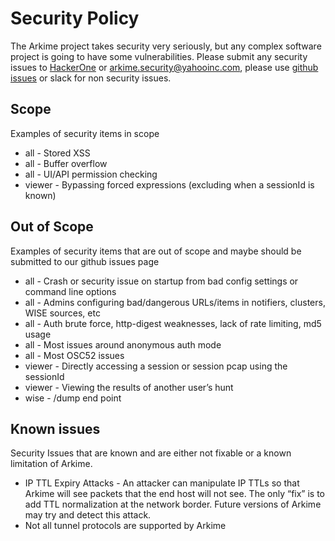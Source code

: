 # Security Policy

The Arkime project takes security very seriously, but any complex software project is going to have some vulnerabilities. 
Please submit any security issues to [HackerOne](https://hackerone.com/yahoo) or arkime.security@yahooinc.com, please use [github issues](https://github.com/arkime/arkime/issues) or slack for non security issues.

## Scope
Examples of security items in scope

* all - Stored XSS
* all - Buffer overflow
* all - UI/API permission checking
* viewer - Bypassing forced expressions (excluding when a sessionId is known)

## Out of Scope
Examples of security items that are out of scope and maybe should be submitted to our github issues page

* all - Crash or security issue on startup from bad config settings or command line options
* all - Admins configuring bad/dangerous URLs/items in notifiers, clusters, WISE sources, etc
* all - Auth brute force, http-digest weaknesses, lack of rate limiting, md5 usage
* all - Most issues around anonymous auth mode
* all - Most OSC52 issues
* viewer - Directly accessing a session or session pcap using the sessionId
* viewer - Viewing the results of another user’s hunt
* wise - /dump end point

## Known issues

Security Issues that are known and are either not fixable or a known limitation of Arkime.

* IP TTL Expiry Attacks - An attacker can manipulate IP TTLs so that Arkime will see packets that the end host will not see. The only “fix” is to add TTL normalization at the network border. Future versions of Arkime may try and detect this attack.
* Not all tunnel protocols are supported by Arkime
